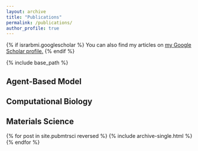 ```yaml
---
layout: archive
title: "Publications"
permalink: /publications/
author_profile: true
---
```


{% if israrbmi.googlescholar %}
  You can also find my articles on <u><a href="{{israrbmi.googlescholar}}">my Google Scholar profile</a>.</u>
{% endif %}

<!-- You can also find my articles on <u><a href="{{author.googlescholar}}">my Google Scholar profile</a></u> and <u><a href="{{author.researchgate}}">my ResearchGate profile</a>.</u> -->

{% include base_path %}

Agent-Based Model
------

Computational Biology
------
<!-- {% for post in site.publications reversed %}
  {% include archive-single.html %}
{% endfor %} -->

Materials Science
------
{% for post in site.pubmtrsci reversed %}
  {% include archive-single.html %}
{% endfor %}
